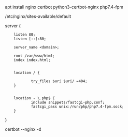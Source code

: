 apt install nginx certbot python3-certbot-nginx php7.4-fpm

/etc/nginx/sites-available/default


server {

        listen 80;
        listen [::]:80;

        server_name <domain>;

        root /var/www/html;
        index index.html;
       

        location / {

                try_files $uri $uri/ =404;
        }


        location ~ \.php$ {
                include snippets/fastcgi-php.conf;
                fastcgi_pass unix:/run/php/php7.4-fpm.sock;
        }
}



certbot --nginx -d <domain>
